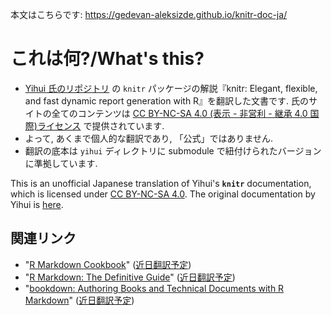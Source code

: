 
本文はこちらです: https://gedevan-aleksizde.github.io/knitr-doc-ja/

# これは何?/What's this?

* [Yihui 氏のリポジトリ](https://github.com/rbind/yihui) の `knitr` パッケージの解説『knitr: Elegant, flexible, and fast dynamic report generation with R』を翻訳した文書です. 氏のサイトの全てのコンテンツは [CC BY-NC-SA 4.0 (表示 - 非営利 - 継承 4.0 国際)ライセンス](https://creativecommons.org/licenses/by-nc-sa/4.0/deed.ja) で提供されています.
* よって, あくまで個人的な翻訳であり, 「公式」ではありません.
* 翻訳の底本は `yihui` ディレクトリに submodule で紐付けられたバージョンに準拠しています.

This is an unofficial Japanese translation of Yihui's **`knitr`** documentation, which is licensed under [CC BY-NC-SA 4.0](https://creativecommons.org/licenses/by-nc-sa/4.0/).  The original documentation by Yihui is [here](https://yihui.org/knitr/).

## 関連リンク

* "[R Markdown Cookbook](https://bookdown.org/yihui/rmarkdown-cookbook/)" ([近日翻訳予定](https://github.com/Gedevan-Aleksizde/rmarkdown-cookbook))
* "[R Markdown: The Definitive Guide](https://bookdown.org/yihui/rmarkdown/)" ([近日翻訳予定](https://github.com/Gedevan-Aleksizde/rmarkdown-book))
* "[bookdown: Authoring Books and Technical Documents with R Markdown](https://bookdown.org/yihui/bookdown/)" ([近日翻訳予定](https://github.com/Gedevan-Aleksizde/bookdown))
